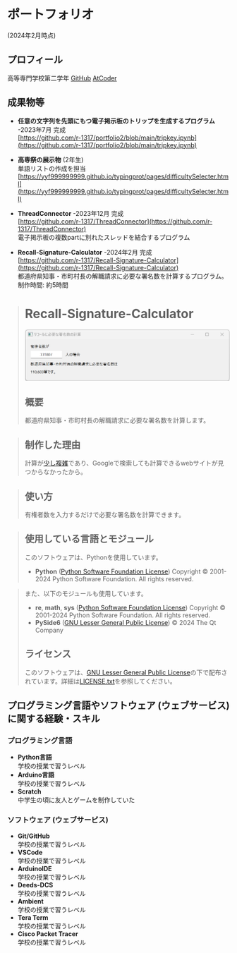 # ポートフォリオ
(2024年2月時点)

## プロフィール

高等専門学校第二学年
[GitHub](https://github.com/r-1317/)
[AtCoder](https://atcoder.jp/users/r1317)
## 成果物等

-   **任意の文字列を先頭にもつ電子掲示板のトリップを生成するプログラム** -2023年7月 完成<br>  [https://github.com/r-1317/portfolio2/blob/main/tripkey.ipynb](https://github.com/r-1317/portfolio2/blob/main/tripkey.ipynb)

-   **高専祭の展示物** (2年生)<br>単語リストの作成を担当<br> [https://yyf999999999.github.io/typingprot/pages/difficultySelecter.html](https://yyf999999999.github.io/typingprot/pages/difficultySelecter.html)
 
-  **ThreadConnector** -2023年12月 完成<br> [https://github.com/r-1317/ThreadConnector](https://github.com/r-1317/ThreadConnector)<br>電子掲示板の複数partに別れたスレッドを結合するプログラム<br>

-  **Recall-Signature-Calculator** -2024年2月 完成<br> [https://github.com/r-1317/Recall-Signature-Calculator](https://github.com/r-1317/Recall-Signature-Calculator)<br>都道府県知事・市町村長の解職請求に必要な署名数を計算するプログラム。<br>制作時間: 約5時間
># Recall-Signature-Calculator
>![サムネイル画像](https://github.com/r-1317/Recall-Signature-Calculator/blob/main/ScreenShot.png?raw=true)
>## 概要
>都道府県知事・市町村長の解職請求に必要な署名数を計算します。

>## 制作した理由
>計算が[少し複雑](https://www.soumu.go.jp/main_content/000451016.pdf)であり、Googleで検索しても計算できるwebサイトが見つからなかったから。

>## 使い方
>有権者数を入力するだけで必要な署名数を計算できます。

>## 使用している言語とモジュール
>このソフトウェアは、Pythonを使用しています。
>- **Python** ([Python Software Foundation License](https://docs.python.org/ja/3/license.html#psf-license)) Copyright © 2001-2024 Python Software Foundation. All rights reserved.

>また、以下のモジュールも使用しています。
>- **re**, **math**, **sys** ([Python Software Foundation License](https://docs.python.org/ja/3/license.html#psf-license)) Copyright © 2001-2024 Python Software Foundation. All rights reserved.
>- **PySide6** ([GNU Lesser General Public License](https://www.gnu.org/licenses/lgpl-3.0.html.en)) © 2024 The Qt Company
>## ライセンス
>このソフトウェアは、[GNU Lesser General Public License](https://www.gnu.org/licenses/lgpl-3.0.html.en)の下で配布されています。詳細は[LICENSE.txt](https://github.com/r-1317/ThreadConnector/blob/main/LICENSE.txt)を参照してください。

## プログラミング言語やソフトウェア (ウェブサービス) に関する経験・スキル

### プログラミング言語

 - **Python言語**<br> 学校の授業で習うレベル
 - **Arduino言語**<br> 学校の授業で習うレベル
 - **Scratch**<br> 中学生の頃に友人とゲームを制作していた
### ソフトウェア (ウェブサービス)
 - **Git/GitHub**<br>学校の授業で習うレベル
- **VSCode**<br>学校の授業で習うレベル
- **ArduinoIDE**<br>学校の授業で習うレベル
- **Deeds-DCS**<br>学校の授業で習うレベル
- **Ambient**<br>学校の授業で習うレベル
- **Tera Term**<br>学校の授業で習うレベル
- **Cisco Packet Tracer**<br>学校の授業で習うレベル
<!--stackedit_data:
eyJoaXN0b3J5IjpbLTcyMzE1NDQzLC0xNjE0MzE1MjIsLTU4NT
A2NTcyNyw2Njg4NTcxMTEsMTg3NjcwNjEwNSwxMjk3NzM4MjA4
LDYwNDU4MjM1NCwtMTI5NTg3NTE2NSwxMTE5MzE3NDE1LDE0MD
cxNzYyOTMsMjAzMzA2Mjg2NiwxOTkzNzk1NTIyXX0=
-->